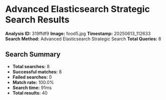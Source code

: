 # Advanced Elasticsearch Strategic Search Results

**Analysis ID:** 319ffdf9
**Image:** food5.jpg
**Timestamp:** 20250613_112633
**Search Method:** Advanced Elasticsearch Strategic Search
**Total Queries:** 8

## Search Summary

- **Total searches:** 8
- **Successful matches:** 8
- **Failed searches:** 0
- **Match rate:** 100.0%
- **Search time:** 91ms
- **Total results:** 40

